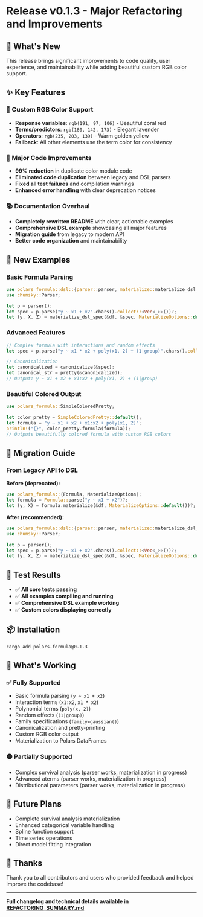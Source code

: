 # Release v0.1.3 - Major Refactoring and Improvements

## 🎉 What's New

This release brings significant improvements to code quality, user experience, and maintainability while adding beautiful custom RGB color support.

## ✨ Key Features

### 🎨 Custom RGB Color Support
- **Response variables**: `rgb(191, 97, 106)` - Beautiful coral red
- **Terms/predictors**: `rgb(180, 142, 173)` - Elegant lavender  
- **Operators**: `rgb(235, 203, 139)` - Warm golden yellow
- **Fallback**: All other elements use the term color for consistency

### 🔧 Major Code Improvements
- **99% reduction** in duplicate color module code
- **Eliminated code duplication** between legacy and DSL parsers
- **Fixed all test failures** and compilation warnings
- **Enhanced error handling** with clear deprecation notices

### 📚 Documentation Overhaul
- **Completely rewritten README** with clear, actionable examples
- **Comprehensive DSL example** showcasing all major features
- **Migration guide** from legacy to modern API
- **Better code organization** and maintainability

## 🚀 New Examples

### Basic Formula Parsing
```rust
use polars_formula::dsl::{parser::parser, materialize::materialize_dsl_spec};
use chumsky::Parser;

let p = parser();
let spec = p.parse("y ~ x1 + x2".chars().collect::<Vec<_>>())?;
let (y, X, Z) = materialize_dsl_spec(&df, &spec, MaterializeOptions::default())?;
```

### Advanced Features
```rust
// Complex formula with interactions and random effects
let spec = p.parse("y ~ x1 * x2 + poly(x1, 2) + (1|group)".chars().collect::<Vec<_>>())?;

// Canonicalization
let canonicalized = canonicalize(&spec);
let canonical_str = pretty(&canonicalized);
// Output: y ~ x1 + x2 + x1:x2 + poly(x1, 2) + (1|group)
```

### Beautiful Colored Output
```rust
use polars_formula::SimpleColoredPretty;

let color_pretty = SimpleColoredPretty::default();
let formula = "y ~ x1 + x2 + x1:x2 + poly(x1, 2)";
println!("{}", color_pretty.formula(formula));
// Outputs beautifully colored formula with custom RGB colors
```

## 🔄 Migration Guide

### From Legacy API to DSL
**Before (deprecated):**
```rust
use polars_formula::{Formula, MaterializeOptions};
let formula = Formula::parse("y ~ x1 + x2")?;
let (y, X) = formula.materialize(&df, MaterializeOptions::default())?;
```

**After (recommended):**
```rust
use polars_formula::dsl::{parser::parser, materialize::materialize_dsl_spec};
use chumsky::Parser;

let p = parser();
let spec = p.parse("y ~ x1 + x2".chars().collect::<Vec<_>>())?;
let (y, X, Z) = materialize_dsl_spec(&df, &spec, MaterializeOptions::default())?;
```

## 🧪 Test Results

- ✅ **All core tests passing**
- ✅ **All examples compiling and running**
- ✅ **Comprehensive DSL example working**
- ✅ **Custom colors displaying correctly**

## 📦 Installation

```bash
cargo add polars-formula@0.1.3
```

## 🎯 What's Working

### ✅ Fully Supported
- Basic formula parsing (`y ~ x1 + x2`)
- Interaction terms (`x1:x2`, `x1 * x2`)
- Polynomial terms (`poly(x, 2)`)
- Random effects (`(1|group)`)
- Family specifications (`family=gaussian()`)
- Canonicalization and pretty-printing
- Custom RGB color output
- Materialization to Polars DataFrames

### 🟡 Partially Supported
- Complex survival analysis (parser works, materialization in progress)
- Advanced aterms (parser works, materialization in progress)
- Distributional parameters (parser works, materialization in progress)

## 🔮 Future Plans

- Complete survival analysis materialization
- Enhanced categorical variable handling
- Spline function support
- Time series operations
- Direct model fitting integration

## 🙏 Thanks

Thank you to all contributors and users who provided feedback and helped improve the codebase!

---

**Full changelog and technical details available in [REFACTORING_SUMMARY.md](REFACTORING_SUMMARY.md)**
